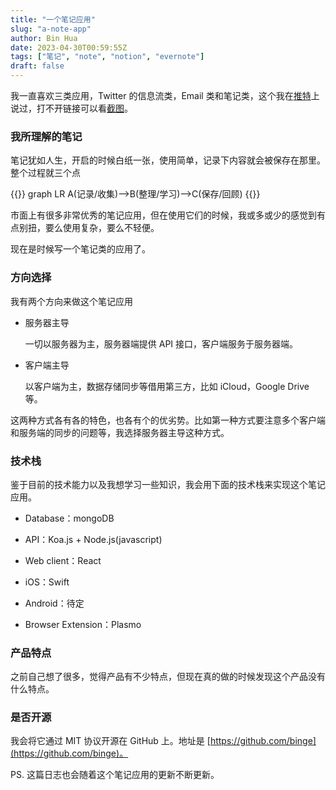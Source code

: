 ```yaml
---
title: "一个笔记应用"
slug: "a-note-app"
author: Bin Hua
date: 2023-04-30T00:59:55Z
tags: ["笔记", "note", "notion", "evernote"]
draft: false
---
```


我一直喜欢三类应用，Twitter 的信息流类，Email 类和笔记类，这个我在[推特](https://twitter.com/tourcoder/status/1582641919909253120)上说过，打不开链接可以看[截图](https://storage.tourcoder.com/tcblog/a-note-app-01.png)。

### 我所理解的笔记

笔记犹如人生，开启的时候白纸一张，使用简单，记录下内容就会被保存在那里。整个过程就三个点

{{<mermaid>}}
graph LR
A(记录/收集)-->B(整理/学习)-->C(保存/回顾)
{{</mermaid>}}

市面上有很多非常优秀的笔记应用，但在使用它们的时候，我或多或少的感觉到有点别扭，要么使用复杂，要么不轻便。

现在是时候写一个笔记类的应用了。

### 方向选择

我有两个方向来做这个笔记应用

- 服务器主导

    一切以服务器为主，服务器端提供 API 接口，客户端服务于服务器端。

- 客户端主导

    以客户端为主，数据存储同步等借用第三方，比如 iCloud，Google Drive 等。

这两种方式各有各的特色，也各有个的优劣势。比如第一种方式要注意多个客户端和服务端的同步的问题等，我选择服务器主导这种方式。

### 技术栈

鉴于目前的技术能力以及我想学习一些知识，我会用下面的技术栈来实现这个笔记应用。

- Database：mongoDB

- API：Koa.js + Node.js(javascript)

- Web client：React

- iOS：Swift

- Android：待定

- Browser Extension：Plasmo
    
### 产品特点

之前自己想了很多，觉得产品有不少特点，但现在真的做的时候发现这个产品没有什么特点。

### 是否开源

我会将它通过 MIT 协议开源在 GitHub 上。地址是 [https://github.com/binge](https://github.com/binge)。

PS. 这篇日志也会随着这个笔记应用的更新不断更新。